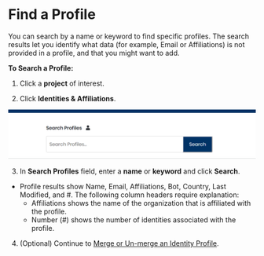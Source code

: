 # Find a Profile

You can search by a name or keyword to find specific profiles. The search results let you identify what data \(for example, Email or Affiliations\) is not provided in a profile, and that you might want to add.

**To Search a Profile:**

1. Click a **project** of interest.

2. Click **Identities & Affiliations**.

![](../../.gitbook/assets/18088122.png)

3. In **Search Profiles** field, enter a **name** or **keyword** and click **Search**.

* Profile results show Name, Email, Affiliations, Bot, Country, Last Modified, and \#. The following column headers require explanation:
  * Affiliations shows the name of the organization that is affiliated with the profile.
  * Number \(\#\) shows the number of identities associated with the profile.

4. \(Optional\) Continue to [Merge or Un-merge an Identity Profile](merge-or-unmerge-an-identity-profile.md).

